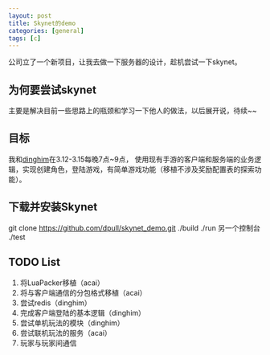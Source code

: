 ```yaml
---
layout: post
title: Skynet的demo
categories: [general]
tags: [c]
---
```


公司立了一个新项目，让我去做一下服务器的设计，趁机尝试一下skynet。

## 为何要尝试skynet ##
主要是解决目前一些思路上的瓶颈和学习一下他人的做法，以后展开说，待续~~


## 目标 ##
我和[dinghim](https://github.com/dinghim)在3.12-3.15每晚7点~9点， 使用现有手游的客户端和服务端的业务逻辑，实现创建角色，登陆游戏，有简单游戏功能（移植不涉及奖励配置表的探索功能）。

## 下载并安装Skynet ##
git clone https://github.com/dpull/skynet_demo.git
./build
./run
另一个控制台
./test

## TODO List ##
1. 将LuaPacker移植（acai）
1. 将与客户端通信的分包格式移植（acai）
1. 尝试redis（dinghim）
1. 完成客户端登陆的基本逻辑（dinghim）
1. 尝试单机玩法的模块（dinghim）
1. 尝试联机玩法的服务（acai）
1. 玩家与玩家间通信
